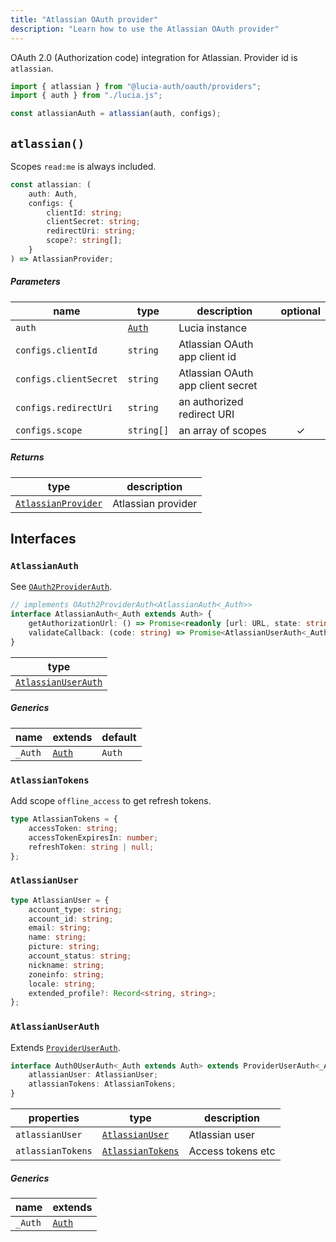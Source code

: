 ```yaml
---
title: "Atlassian OAuth provider"
description: "Learn how to use the Atlassian OAuth provider"
---
```


OAuth 2.0 (Authorization code) integration for Atlassian. Provider id is `atlassian`.

```ts
import { atlassian } from "@lucia-auth/oauth/providers";
import { auth } from "./lucia.js";

const atlassianAuth = atlassian(auth, configs);
```

## `atlassian()`

Scopes `read:me` is always included.

```ts
const atlassian: (
	auth: Auth,
	configs: {
		clientId: string;
		clientSecret: string;
		redirectUri: string;
		scope?: string[];
	}
) => AtlassianProvider;
```

##### Parameters

| name                   | type                                       | description                       | optional |
| ---------------------- | ------------------------------------------ | --------------------------------- | :------: |
| `auth`                 | [`Auth`](/reference/lucia/interfaces/auth) | Lucia instance                    |          |
| `configs.clientId`     | `string`                                   | Atlassian OAuth app client id     |          |
| `configs.clientSecret` | `string`                                   | Atlassian OAuth app client secret |          |
| `configs.redirectUri`  | `string`                                   | an authorized redirect URI        |          |
| `configs.scope`        | `string[]`                                 | an array of scopes                |    ✓     |

##### Returns

| type                                      | description        |
| ----------------------------------------- | ------------------ |
| [`AtlassianProvider`](#atlassianprovider) | Atlassian provider |

## Interfaces

### `AtlassianAuth`

See [`OAuth2ProviderAuth`](/reference/oauth/interfaces/oauth2providerauth).

```ts
// implements OAuth2ProviderAuth<AtlassianAuth<_Auth>>
interface AtlassianAuth<_Auth extends Auth> {
	getAuthorizationUrl: () => Promise<readonly [url: URL, state: string]>;
	validateCallback: (code: string) => Promise<AtlassianUserAuth<_Auth>>;
}
```

| type                                      |
| ----------------------------------------- |
| [`AtlassianUserAuth`](#atlassianuserauth) |

##### Generics

| name    | extends                                    | default |
| ------- | ------------------------------------------ | ------- |
| `_Auth` | [`Auth`](/reference/lucia/interfaces/auth) | `Auth`  |

### `AtlassianTokens`

Add scope `offline_access` to get refresh tokens.

```ts
type AtlassianTokens = {
	accessToken: string;
	accessTokenExpiresIn: number;
	refreshToken: string | null;
};
```

### `AtlassianUser`

```ts
type AtlassianUser = {
	account_type: string;
	account_id: string;
	email: string;
	name: string;
	picture: string;
	account_status: string;
	nickname: string;
	zoneinfo: string;
	locale: string;
	extended_profile?: Record<string, string>;
};
```

### `AtlassianUserAuth`

Extends [`ProviderUserAuth`](/reference/oauth/interfaces/provideruserauth).

```ts
interface Auth0UserAuth<_Auth extends Auth> extends ProviderUserAuth<_Auth> {
	atlassianUser: AtlassianUser;
	atlassianTokens: AtlassianTokens;
}
```

| properties        | type                                  | description       |
| ----------------- | ------------------------------------- | ----------------- |
| `atlassianUser`   | [`AtlassianUser`](#atlassianuser)     | Atlassian user    |
| `atlassianTokens` | [`AtlassianTokens`](#atlassiantokens) | Access tokens etc |

##### Generics

| name    | extends                                    |
| ------- | ------------------------------------------ |
| `_Auth` | [`Auth`](/reference/lucia/interfaces/auth) |

